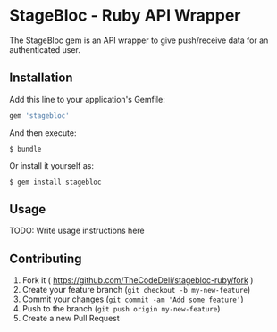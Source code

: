 # StageBloc - Ruby API Wrapper

The StageBloc gem is an API wrapper to give push/receive data for an
authenticated user.

## Installation

Add this line to your application's Gemfile:

```ruby
gem 'stagebloc'
```

And then execute:

    $ bundle

Or install it yourself as:

    $ gem install stagebloc

## Usage

TODO: Write usage instructions here

## Contributing

1. Fork it ( https://github.com/TheCodeDeli/stagebloc-ruby/fork )
2. Create your feature branch (`git checkout -b my-new-feature`)
3. Commit your changes (`git commit -am 'Add some feature'`)
4. Push to the branch (`git push origin my-new-feature`)
5. Create a new Pull Request
